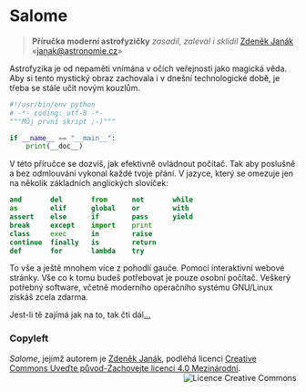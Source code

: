 # Salome

> **Příručka moderní astrofyzičky**
> *zasadil, zaléval i sklidil*
> [Zdeněk Janák](http://janak.astronomie.cz/)
> «janak@astronomie.cz»

Astrofyzika je od nepaměti vnímána v očích veřejnosti jako magická 
věda. Aby si tento mystický obraz zachovala i v dnešní technologické 
době, je třeba se stále učit novým kouzlům.

```python
#!/usr/bin/env python
# -*- coding: utf-8 -*-
"""Můj první skript ;-)"""

if __name__ == "__main__":
    print(__doc__)
```

V této příručce se dozvíš, jak efektivně ovládnout počítač. Tak aby 
poslušně a bez odmlouvání vykonal každé tvoje přání. V jazyce, 
který se omezuje jen na několik základních anglických slovíček:

```python
and       del       from      not       while
as        elif      global    or        with
assert    else      if        pass      yield
break     except    import    print
class     exec      in        raise
continue  finally   is        return 
def       for       lambda    try
```

To vše a ještě mnohem více z pohodlí gauče. Pomocí interaktivní webové 
stránky. Vše co k tomu budeš potřebovat je pouze osobní počítač. 
Veškerý potřebný software, včetně moderního operačního systému 
GNU/Linux získáš zcela zdarma.

Jest-li tě zajímá jak na to, tak čti dál[...](INSTALL.md)


### Copyleft

<em xmlns:dct="http://purl.org/dc/terms/" property="dct:title">
Salome</em>, jejímž autorem je 
<a xmlns:cc="http://creativecommons.org/ns#" href="http://janak.astronomie.cz/" property="cc:attributionName" rel="cc:attributionURL">
Zdeněk Janák</a>, podléhá licenci
<a rel="license" href="http://creativecommons.org/licenses/by-sa/4.0/">
Creative Commons Uveďte původ-Zachovejte licenci 4.0 Mezinárodní</a>.
<a rel="license" href="http://creativecommons.org/licenses/by-sa/4.0/">
<img alt="Licence Creative Commons" style="border-width:0;float:right;" 
src="https://i.creativecommons.org/l/by-sa/4.0/80x15.png" />
</a>
